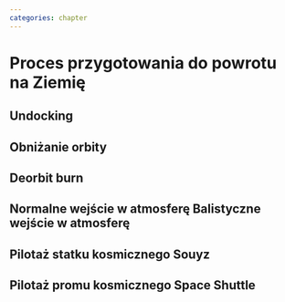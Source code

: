 ---categories: chapter---# Proces przygotowania do powrotu na Ziemię## Undocking## Obniżanie orbity## Deorbit burn## Normalne wejście w atmosferę Balistyczne wejście w atmosferę## Pilotaż statku kosmicznego Souyz## Pilotaż promu kosmicznego Space Shuttle